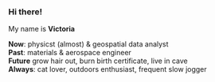 ### Hi there! 

My name is **Victoria** 

**Now**: physicst (almost) & geospatial data analyst \
**Past**: materials & aerospace engineer \
**Future** grow hair out, burn birth certificate, live in cave \
**Always**: cat lover, outdoors enthusiast, frequent slow jogger 
